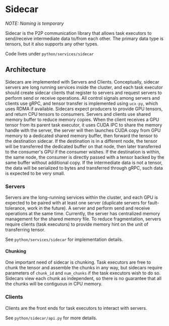 # Sidecar

_NOTE: Naming is temporary_

Sidecar is the P2P communication library that allows task executors
to send/receive intermediate data to/from each other. The primary data type is
tensors, but it also supports any other types.

Code lives under `python/services/sidecar`

## Architecture
Sidecars are implemented with Servers and Clients. Conceptually, sidecar servers
are long running services inside the cluster, and each task executor should
create sidecar clients that register to servers and request servers to perform
send or receive operations. All control signals among servers and clients use
gRPC, and tensor transfer is implemented using `ucx-py`, which uses RDMA if available.
Sidecars expect producers to provide GPU tensors, and return CPU tensors to 
consumers. Servers and clients use shared memory buffer to reduce memory copies.
When the client receives a GPU tensor from its parent task executor, it uses CUDA
IPC to share the memory handle with the server, the server will then launches CUDA
copy from GPU memory to a dedicated shared memory buffer, then forward the tensor
to the destination sidecar. If the destination is in a different node, the tensor
will be transferred the dedicated buffer on that node, then later transferred to
the consumer's GPU if the consumer wishes. If the destination is within, the
same node, the consumer is directly passed with a tensor backed by the same
buffer without additional copy. If the intermediate data is not a tensor, the data
will be serialized to bytes and transferred through gRPC, such data is expected
to be very small.

### Servers
Servers are the long-running services within the cluster, and each GPU is
expected to be paired with at least one server (duplicate servers for
fault-tolerance, work in the future). A server and perform send and receive
operations at the same time. Currently, the server has centralized memory
management for the shared memory file. To reduce fragmentation, servers
require clients (task executors) to provide memory hint on the unit of
transferring tensor.

See `python/services/sidecar` for implementation details.

#### Chunking
One important need of sidecar is chunking. Task executors are free to chunk the
tensor and assemble the chunks in any way, but sidecars require parameters of 
`chunk_id` and `num_chunks` if the task executors wish to do so. Sidecars view 
each chunk as independent, so there is no guarantee that all the chunks will be
contiguous in CPU memory.


### Clients
Clients are the front ends for task executors to interact with servers.

See `python/sidecar/api.py` for more details.
